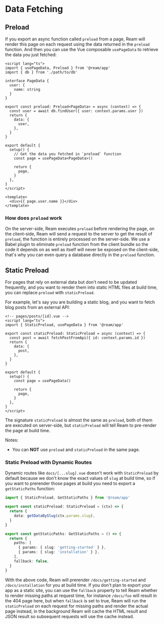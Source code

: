 # Data Fetching

## Preload

If you export an async function called `preload` from a page, Ream will render this page on each request using the data returned in the `preload` function. And then you can use the Vue composable `usePageData` to retrieve the data you just fetched:

```vue
<script lang="ts">
import { usePageData, Preload } from '@ream/app'
import { db } from './path/to/db'

interface PageData {
  user: {
    name: string
  }
}

export const preload: Preload<PageData> = async (context) => {
  const user = await db.findUser({ user: context.params.user })
  return {
    data: {
      user,
    },
  }
}

export default {
  setup() {
    // Get the data you fetched in `preload` function
    const page = usePageData<PageData>()

    return {
      page,
    }
  },
}
</script>

<template>
  <div>{{ page.user.name }}</div>
</template>
```

### How does `preload` work

On the server-side, Ream executes `preload` before rendering the page, on the client-side, Ream will send a request to the server to get the result of `preload`, the function is entirely processed on the server-side. We use a Babel plugin to eliminate `preload` function from the client bundle so the code it depends on as well as itself will never be exposed on the client-side, that's why you can even query a database directly in the `preload` function.

## Static Preload

For pages that rely on external data but don't need to be updated frequently, and you want to render them into static HTML files at build time, you can replace `preload` with `staticPreload`.

For example, let's say you are building a static blog, and you want to fetch blog posts from an external API:

```vue
<!-- pages/posts/[id].vue -->
<script lang="ts">
import { StaticPreload, usePageData } from '@ream/app'

export const staticPreload: StaticPreload = async (context) => {
  const post = await fetchPostFromApi({ id: context.params.id })
  return {
    data: {
      post,
    },
  }
}

export default {
  setup() {
    const page = usePageData()

    return {
      page,
    }
  },
}
</script>
```

The signature `staticPreload` is almost the same as `preload`, both of them are executed on server-side, but `staticPreload` will tell Ream to pre-render the page at build time.

Notes:

- You can **NOT** use `preload` and `staticPreload` in the same page.

### Static Preload with Dynamic Routes

Dynamic routes like `docs/[...slug].vue` doesn't work with `StaticPreload` by default because we don't know the exact values of `slug` at build time, so if you want to prerender those pages at build you need to export a `getStaticPaths` function:

```ts
import { StaticPreload, GetStaticPaths } from '@ream/app'

export const staticPreload: StaticPreload = (ctx) => {
  return {
    data: getDataBySlug(ctx.params.slug),
  }
}

export const getStaticPaths: GetStaticPaths = () => {
  return {
    paths: [
      { params: { slug: 'getting-started' } },
      { params: { slug: 'installation' } },
    ],
    fallback: false,
  }
}
```

With the above code, Ream will prerender `/docs/getting-started` and `/docs/installation` for you at build time. If you don't plan to export your app as a static site, you can use the `fallback` property to tell Ream whether to render missing paths at request time, for instance `/docs/foo` will result in the 404 page here, but when `fallback` is set to true, Ream will run the `staticPreload` on each request for missing paths and render the actual page instead, in the background Ream will cache the HTML result and JSON result so subsequent requests will use the cache instead.
